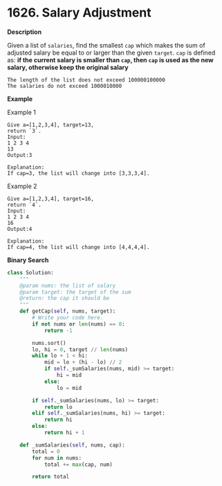 # 1626. Salary Adjustment

**Description**

Given a list of `salaries`, find the smallest `cap` which makes the sum of adjusted salary be equal to or larger than the given `target`. `cap` is defined as: **if the current salary is smaller than `cap`, then `cap` is used as the new salary, otherwise keep the original salary**

```
The length of the list does not exceed 100000100000
The salaries do not exceed 1000010000
```

**Example**

Example 1

```
Give a=[1,2,3,4], target=13,
return `3`.
Input:
1 2 3 4
13
Output:3

Explanation:
If cap=3, the list will change into [3,3,3,4].
```

Example 2

```
Give a=[1,2,3,4], target=16,
return `4`.
Input:
1 2 3 4
16
Output:4

Explanation:
If cap=4, the list will change into [4,4,4,4].
```

**Binary Search**

```python
class Solution:
    """
    @param nums: the list of salary
    @param target: the target of the sum
    @return: the cap it should be
    """
    def getCap(self, nums, target):
        # Write your code here.
        if not nums or len(nums) == 0:
            return -1

        nums.sort()
        lo, hi = 0, target // len(nums)
        while lo + 1 < hi:
            mid = lo + (hi - lo) // 2
            if self._sumSalaries(nums, mid) >= target:
                hi = mid
            else:
                lo = mid

        if self._sumSalaries(nums, lo) >= target:
            return lo
        elif self._sumSalaries(nums, hi) >= target:
            return hi
        else:
            return hi + 1

    def _sumSalaries(self, nums, cap):
        total = 0
        for num in nums:
            total += max(cap, num)

        return total
```